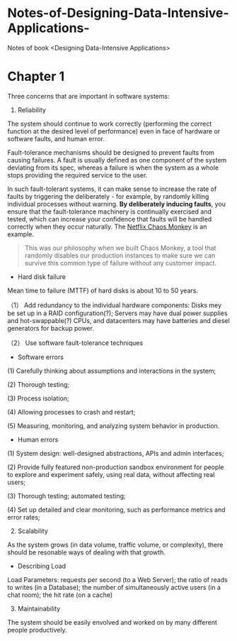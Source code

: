 # Notes-of-Designing-Data-Intensive-Applications-
Notes of book &lt;Designing Data-Intensive Applications>

# Chapter 1

Three concerns that are important in software systems:

1. Reliability

The system should continue to work correctly (performing the correct function at the desired level of performance) even in face of hardware or software faults, and human error.

Fault-tolerance mechanisms should be designed to prevent faults from causing failures. A fault is usually defined as one component of the system deviating from its spec, whereas a failure is when the system as a whole stops providing the required service to the user. 

In such fault-tolerant systems, it can make sense to increase the rate of faults by triggering the deliberately - for example, by randomly killing individual processes without warning. <b>By deliberately inducing faults</b>, you ensure that the fault-tolerance machinery is continually exercised and tested, which can increase your confidence that faults will be handled correctly when they occur naturally. The [Netflix Chaos Monkey](https://medium.com/netflix-techblog/the-netflix-simian-army-16e57fbab116) is an example.

>This was our philosophy when we built Chaos Monkey, a tool that randomly disables our production instances to make sure we can survive this common type of failure without any customer impact. 

+ Hard disk failure

Mean time to failure (MTTF) of hard disks is about 10 to 50 years.

（1） Add redundancy to the individual hardware components: Disks mey be set up in a RAID configuration(?); Servers may have dual power supplies and hot-swappable(?) CPUs, and datacenters may have batteries and diesel generators for backup power.

（2） Use software fault-tolerance techniques

+ Software errors

 (1) Carefully thinking about assumptions and interactions in the system;
 
 (2) Thorough testing;
 
 (3) Process isolation;
 
 (4) Allowing processes to crash and restart;
 
 (5) Measuring, monitoring, and analyzing system behavior in production.
 
+ Human errors

 (1) System design: well-designed abstractions, APIs and admin interfaces;
 
 (2) Provide fully featured non-production sandbox environment for people to explore and experiment safely, using real data, without affecting real users;
 
 (3) Thorough testing; automated testing;
 
 (4) Set up detailed and clear monitoring, such as performance metrics and error rates;

2. Scalability

As the system grows (in data volume, traffic volume, or complexity), there should be resonable ways of dealing with that growth.

+ Describing Load

Load Parameters: requests per second (to a Web Server); the ratio of reads to writes (in a Database); the number of simultaneously active users (in a chat room); the hit rate (on a cache)

3. Maintainability

The system should be easily envolved and worked on by many different people productively.
